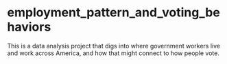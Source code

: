# employment_pattern_and_voting_behaviors
This is a data analysis project that digs into where government workers live and work across America, and how that might connect to how people vote.
